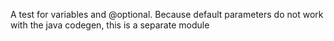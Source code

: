 A test for variables and @optional. Because default parameters do not work with the java codegen, this is a separate module